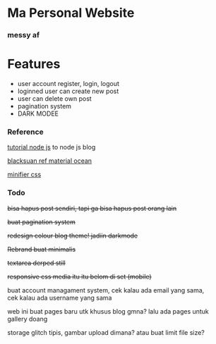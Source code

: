 # Ma Personal Website

### messy af

# Features
- user account register, login, logout
- loginned user can create new post
- user can delete own post
- pagination system
- DARK MODEE

### Reference

[tutorial node js](https://vegibit.com/node-js-blog-tutorial/) to node js blog

[blacksuan ref material ocean](https://blacksuan19.me/material-ocean)

[minifier css](https://cssminifier.com/)

### Todo

~~bisa hapus post sendiri, tapi ga bisa hapus post orang lain~~

~~buat pagination system~~

~~redesign colour blog theme! jadiin darkmode~~

~~Rebrand buat minimalis~~

~~textarea derped still~~

~~responsive css media itu itu belom di set (mobile)~~

buat account managament system, cek kalau ada email yang sama, \
cek kalau ada username yang sama

web ini buat pages baru utk khusus blog gmna?
lalu ada pages untuk gallery doang

storage glitch tipis, gambar upload dimana? atau buat limit file size?



